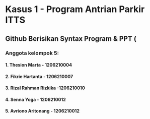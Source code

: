 # Kasus 1 - Program Antrian Parkir ITTS
## Github Berisikan Syntax Program & PPT (
 ### Anggota kelompok 5:
 ####   1. Thesion Marta - 1206210004
 ####   2. Fikrie Hartanta - 1206210007
 ####   3. Rizal Rahman Rizkika -1206210010
 ####   4. Senna Yoga - 1206210012
 ####   5. Avriono Aritonang - 1206210012
